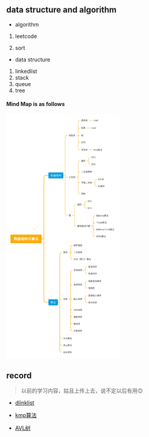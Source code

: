 ## data structure and algorithm

- algorithm  

1. leetcode 

2. sort

- data structure

1. linkedlist
2. stack
3. queue
4. tree

#### Mind Map is as follows

<img src="data structure and algorithm/pic/数据结构与算法.jpg" width="300" >

## record 

> 以前的学习内容，姑且上传上去，说不定以后有用😊

- [dlinklist](record/dlinklist.cpp)

- [kmp算法](record/kmp.cpp)

- [AVL树](record/平衡二叉树.cpp)

